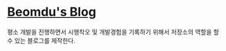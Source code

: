 [Beomdu's Blog](https://dlqjaen.github.io/#/)
=============================
평소 개발을 진행하면서 시행착오 및 개발경험을 기록하기 위해서 저장소의 역할을 할 수 있는 블로그를 제작한다.